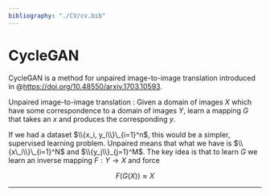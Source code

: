 ```yaml
---
bibliography: "./CV/cv.bib"
---
```


# CycleGAN

CycleGAN is a method for unpaired image-to-image translation introduced in @https://doi.org/10.48550/arxiv.1703.10593. 

Unpaired image-to-image translation
: Given a domain of images $X$ which have some correspondence to a domain of images $Y$, learn a mapping $G$ that takes an $x$ and produces the corresponding $y$.

If we had a dataset $\\{x_i, y_i\\}\_{i=1}^n$, this would be a simpler, supervised learning problem. Unpaired means that what we have is $\\{x\_i\\}\_{i=1}^N$ and $\\{y_j\\}_{j=1}^M$. The key idea is that to learn $G$ we learn an inverse mapping $F: Y \to X$ and force

$$
F(G(X)) \approx X
$$



---